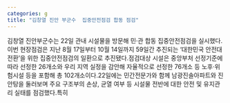 ```yaml
---
categories: g
title: "김창열 진안 부군수  집중안전점검 합동 점검"
---
```

김창열 진안부군수는 22일 관내 시설물을 방문해 민·관 합동 집중안전점검을 실시했다.이번 현장점검은 지난 8월 17일부터 10월 14일까지 59일간 추진되는 ‘대한민국 안전대전환’을 위한 집중안전점검의 일환으로 추진됐다.점검대상 시설은 중앙부처 선정기준에 따라 선정한 26개소와 우리 지역 실정을 감안해 자율적으로 선정한 76개소 등 노후·위험시설 등을 포함해 총 102개소이다.22일에는 민간전문가와 함께 남광진솔아파트와 진안탕을 둘러보며 주요 구조부의 손상, 균열 여부 등 시설물 전반에 대한 안전 및 유지관리 실태를 점검했다.특히